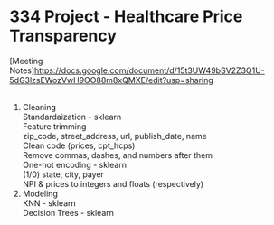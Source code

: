 # 334 Project - Healthcare Price Transparency

[Meeting Notes]https://docs.google.com/document/d/15t3UW49bSV2Z3Q1U-5dG3lzsEWozVwH9OO88m8xQMXE/edit?usp=sharing <br>
<br>
1. Cleaning <br>
   Standardaization - sklearn <br>
   Feature trimming <br>
     zip_code, street_address, url, publish_date, name <br>
   Clean code (prices, cpt_hcps) <br>
     Remove commas, dashes, and numbers after them <br>
   One-hot encoding - sklearn <br>
     (1/0) state, city, payer <br>
   NPI & prices to integers and floats (respectively) <br>
3. Modeling <br>
   KNN - sklearn <br>
   Decision Trees - sklearn <br>
   
